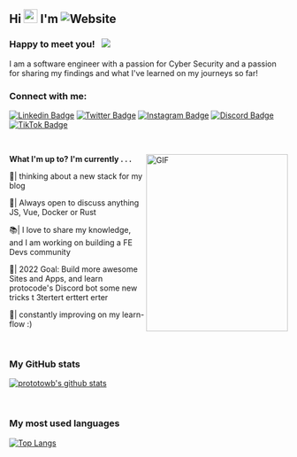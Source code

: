 

## Hi <img src="https://media.giphy.com/media/hvRJCLFzcasrR4ia7z/giphy.gif" width="25px"> I'm ![Website](https://img.shields.io/badge/Tobias%20Rauer-JS%20Dev-yellow)

### Happy to meet you! &nbsp; ![](https://visitor-badge.glitch.me/badge?page_id=prototowb.prototowb)
I am a software engineer with a passion for Cyber Security and a passion for sharing my findings and what I've learned on my journeys so far!

### Connect with me:
[![Linkedin Badge](https://img.shields.io/badge/-LinkedIn-0e76a8?style=flat-square&logo=Linkedin&logoColor=white)][linkedin]
[![Twitter Badge](https://img.shields.io/twitter/follow/prototowb?label=Follow&style=social)][twitter]
[![Instagram Badge](https://img.shields.io/badge/-Instagram-e4405f?style=flat-square&logo=Instagram&logoColor=white)][instagram]
[![Discord Badge](https://img.shields.io/badge/Discord-Join!-6a0dad)][discord]
[![TikTok Badge](https://img.shields.io/badge/TikTok-Follow-blue)][tiktok]

<br>

**What I'm up to?**
<img align="right" alt="GIF" src="https://github.com/prototowb/prototowb/blob/main/sir-cat-laptop.gif" width="256" height="320" />
**I'm currently . . .**
<p>📰| thinking about a new stack for my blog</p>
<p>🔭| Always open to discuss anything JS, Vue, Docker or Rust</p>
<p>📚| I love to share my knowledge, and I am working on building a FE Devs community</p>
<p>🥅| 2022 Goal: Build more awesome Sites and Apps, and learn protocode's Discord bot some new tricks t 3tertert erttert erter</p>
<p>💬| constantly improving on my learn-flow :)</p>

<br>

### My GitHub stats
[![prototowb's github stats](https://github-readme-stats.vercel.app/api?username=prototowb&count_private=true&include_all_commits=true&theme=cobalt)](https://google.com)

<br>

### My most used languages
[![Top Langs](https://github-readme-stats.vercel.app/api/top-langs/?username=prototowb&layout=compact)](https://github.com/anuraghazra/github-readme-stats)



<!-- variables that are used above -->
[linkedin]: https://www.linkedin.com/in/tobias-rauer/
[twitter]: https://twitter.com/prototowb/
[instagram]: https://www.instagram.com/protocode_/
[discord]: https://discord.gg/XB3KCDwgzk
[tiktok]: https://www.tiktok.com/@protocode_
